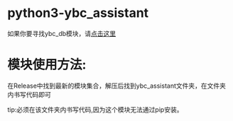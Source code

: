 # python3-ybc_assistant

如果你要寻找ybc_db模块，请[点击这里](../../../python3-ybc_db)

# 模块使用方法:
在Release中找到最新的模块集合，解压后找到ybc_assistant文件夹，在文件夹内书写代码即可

tip:必须在该文件夹内书写代码,因为这个模块无法通过pip安装。
